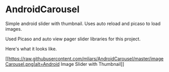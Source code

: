 # AndroidCarousel
Simple android slider with thumbnail. Uses auto reload and picaso to load images.

Used Picaso and auto view pager slider libraries for this project.

Here's what it looks like.

[[https://raw.githubusercontent.com/mliars/AndroidCarousel/master/imageCarousel.png|alt=Android Image Slider with Thumbnail]]
